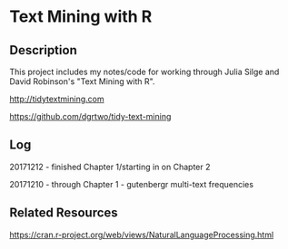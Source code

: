 Text Mining with R
================

Description
-----------

This project includes my notes/code for working through Julia Silge and David Robinson's "Text Mining with R".

<http://tidytextmining.com>

<https://github.com/dgrtwo/tidy-text-mining>

Log
---

20171212 - finished Chapter 1/starting in on Chapter 2

20171210 - through Chapter 1 - gutenbergr multi-text frequencies

Related Resources
-----------------

<https://cran.r-project.org/web/views/NaturalLanguageProcessing.html>
